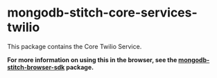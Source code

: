 # mongodb-stitch-core-services-twilio

This package contains the Core Twilio Service.

**For more information on using this in the browser, see the [mongodb-stitch-browser-sdk](https://www.npmjs.com/package/mongodb-stitch-browser-sdk) package.**